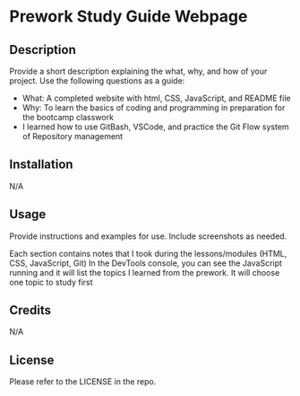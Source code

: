 # Prework Study Guide Webpage

## Description

Provide a short description explaining the what, why, and how of your project. Use the following questions as a guide:

- What: A completed website with html, CSS, JavaScript, and README file
- Why: To learn the basics of coding and programming in preparation for the bootcamp classwork
- I learned how to use GitBash, VSCode, and practice the Git Flow system of Repository management

## Installation

N/A

## Usage

Provide instructions and examples for use. Include screenshots as needed.

Each section contains notes that I took during the lessons/modules (HTML, CSS, JavaScript, Git)
In the DevTools console, you can see the JavaScript running and it will list the topics I learned from the prework. It will choose one topic to study first

## Credits

N/A

## License

Please refer to the LICENSE in the repo.